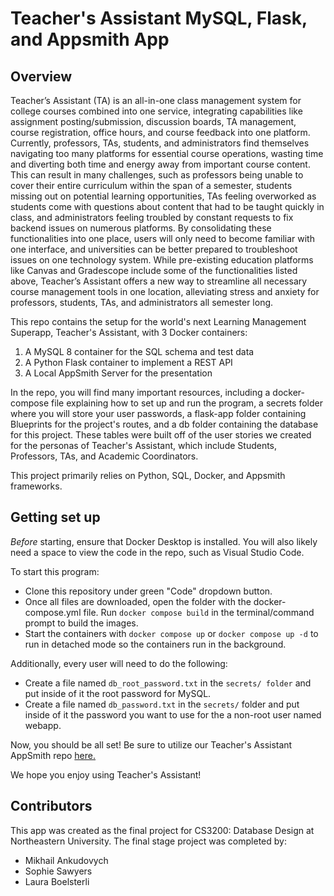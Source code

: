 # Teacher's Assistant MySQL, Flask, and Appsmith App

## Overview

Teacher’s Assistant (TA) is an all-in-one class management system for college courses combined into one service, integrating capabilities like assignment posting/submission, discussion boards, TA management, course registration, office hours, and course feedback into one platform. Currently, professors, TAs, students, and administrators find themselves navigating too many platforms for essential course operations, wasting time and diverting both time and energy away from important course content. This can result in many challenges, such as professors being unable to cover their entire curriculum within the span of a semester, students missing out on potential learning opportunities, TAs feeling overworked as students come with questions about content that had to be taught quickly in class, and administrators feeling troubled by constant requests to fix backend issues on numerous platforms. By consolidating these functionalities into one place, users will only need to become familiar with one interface, and universities can be better prepared to troubleshoot issues on one technology system. While pre-existing education platforms like Canvas and Gradescope include some of the functionalities listed above, Teacher’s Assistant offers a new way to streamline all necessary course management tools in one location, alleviating stress and anxiety for professors, students, TAs, and administrators all semester long. 

This repo contains the setup for the world's next Learning Management Superapp, Teacher's Assistant, with 3 Docker containers: 
1. A MySQL 8 container for the SQL schema and test data 
2. A Python Flask container to implement a REST API
3. A Local AppSmith Server for the presentation 

In the repo, you will find many important resources, including a docker-compose file explaining how to set up and run the program, a secrets folder where you will store your user passwords, a flask-app folder containing Blueprints for the project's routes, and a db folder containing the database for this project. These tables were built off of the user stories we created for the personas of Teacher's Assistant, which include Students, Professors, TAs, and Academic Coordinators. 

This project primarily relies on Python, SQL, Docker, and Appsmith frameworks. 

## Getting set up

*Before* starting, ensure that Docker Desktop is installed. You will also likely need a space to view the code in the repo, such as Visual Studio Code.

To start this program:
* Clone this repository under green "Code" dropdown button.
* Once all files are downloaded, open the folder with the docker-compose.yml file. Run `docker compose build` in the terminal/command prompt to build the images.
* Start the containers with `docker compose up` or `docker compose up -d` to run in detached mode so the containers run in the background.

Additionally, every user will need to do the following:
* Create a file named `db_root_password.txt` in the `secrets/ folder` and put inside of it the root password for MySQL.
* Create a file named `db_password.txt` in the `secrets/` folder and put inside of it the password you want to use for the a non-root user named webapp.

Now, you should be all set! Be sure to utilize our Teacher's Assistant AppSmith repo [here.](https://github.com/ankudovychm/TeachersAssiatantAPPSMITH/tree/master?tab=readme-ov-file)

We hope you enjoy using Teacher's Assistant!

## Contributors

This app was created as the final project for CS3200: Database Design at Northeastern University. The final stage project was completed by: 
* Mikhail Ankudovych 
* Sophie Sawyers 
* Laura Boelsterli